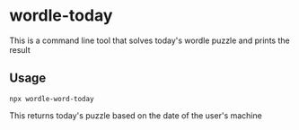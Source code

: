# wordle-today

This is a command line tool that solves today's wordle puzzle and prints the result

## Usage

```
npx wordle-word-today
```

This returns today's puzzle based on the date of the user's machine

